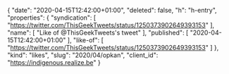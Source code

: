 {
  "date": "2020-04-15T12:42:00+01:00",
  "deleted": false,
  "h": "h-entry",
  "properties": {
    "syndication": [
      "https://twitter.com/ThisGeekTweets/status/1250373902649393153"
    ],
    "name": [
      "Like of @ThisGeekTweets's tweet"
    ],
    "published": [
      "2020-04-15T12:42:00+01:00"
    ],
    "like-of": [
      "https://twitter.com/ThisGeekTweets/status/1250373902649393153"
    ]
  },
  "kind": "likes",
  "slug": "2020/04/opkan",
  "client_id": "https://indigenous.realize.be"
}
